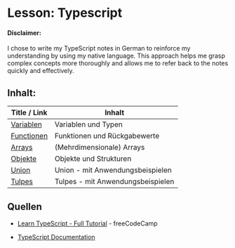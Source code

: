 # Lesson: Typescript

#### Disclaimer:
I chose to write my TypeScript notes in German to reinforce my understanding by using my native language. This approach helps me grasp complex concepts more thoroughly and allows me to refer back to the notes quickly and effectively.

## Inhalt:

|Title / Link|Inhalt|
|--|--|
|[Variablen](./01_Variables/Variables.md)| Variablen und Typen|
|[Functionen](./02_Functions/Functions.md)| Funktionen und Rückgabewerte|
|[Arrays](./03_Arrays/Arrays.md)| (Mehrdimensionale) Arrays|
|[Objekte](./04_Objects/Objects.md)| Objekte und Strukturen|
|[Union](./05_Union/Union.md)|Union - mit Anwendungsbeispielen|
|[Tulpes](./06_Tuples/Tuples.md)|Tulpes - mit Anwendungsbeispielen|


## Quellen

- [Learn TypeScript - Full Tutorial](https://www.youtube.com/watch?v=30LWjhZzg50) - freeCodeCamp

- [TypeScript Documentation](https://www.typescriptlang.org/docs/)

<!-- 
# <span style="color: lightcoral">
## <span style="color: lightgreen">
### <span style="color: lightblue">
 -->